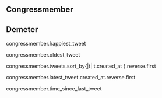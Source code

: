 

## Congressmember


## Demeter


congressmember.happiest_tweet

congressmember.oldest_tweet


congressmember.tweets.sort_by{|t| t.created_at }.reverse.first

congressmember.latest_tweet.created_at.reverse.first


congressmember.time_since_last_tweet